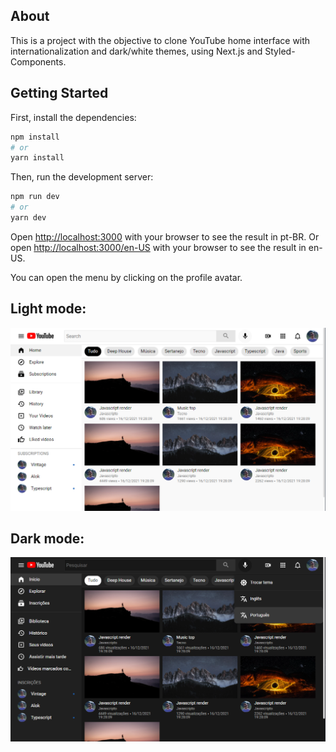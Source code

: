 ## About

This is a project with the objective to clone YouTube home interface with internationalization and dark/white themes, using Next.js and Styled-Components.

## Getting Started

First, install the dependencies:

```bash
npm install
# or
yarn install
```
Then, run the development server:

```bash
npm run dev
# or
yarn dev
```

Open [http://localhost:3000](http://localhost:3000) with your browser to see the result in pt-BR.
Or open [http://localhost:3000/en-US](http://localhost:3000/en-US) with your browser to see the result in en-US.

You can open the menu by clicking on the profile avatar.

## Light mode:

![Light mode image](/screenshots/Light%20Mode.png)

## Dark mode:

![Dark mode image](/screenshots/Dark%20mode.png)
